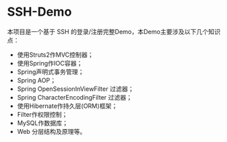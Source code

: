 # SSH-Demo

本项目是一个基于 SSH 的登录/注册完整Demo，本Demo主要涉及以下几个知识点：

 - 使用Struts2作MVC控制器；
 - 使用Spring作IOC容器；
 - Spring声明式事务管理；
 - Spring AOP；
 - Spring OpenSessionInViewFilter 过滤器；
 - Spring CharacterEncodingFilter 过滤器；
 - 使用Hibernate作持久层(ORM)框架；
 - Filter作权限控制；
 - MySQL作数据库；
 - Web 分层结构及原理等。
